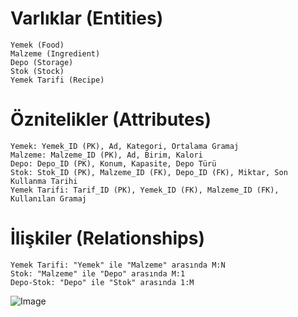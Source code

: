 # Varlıklar (Entities)

    Yemek (Food)
    Malzeme (Ingredient)
    Depo (Storage)
    Stok (Stock)
    Yemek Tarifi (Recipe)

# Öznitelikler (Attributes)

    Yemek: Yemek_ID (PK), Ad, Kategori, Ortalama Gramaj
    Malzeme: Malzeme_ID (PK), Ad, Birim, Kalori
    Depo: Depo_ID (PK), Konum, Kapasite, Depo Türü
    Stok: Stok_ID (PK), Malzeme_ID (FK), Depo_ID (FK), Miktar, Son Kullanma Tarihi
    Yemek Tarifi: Tarif_ID (PK), Yemek_ID (FK), Malzeme_ID (FK), Kullanılan Gramaj

# İlişkiler (Relationships)

    Yemek Tarifi: "Yemek" ile "Malzeme" arasında M:N
    Stok: "Malzeme" ile "Depo" arasında M:1
    Depo-Stok: "Depo" ile "Stok" arasında 1:M
![Image](https://github.com/user-attachments/assets/e86cae25-5d46-450f-9c77-cb555c41600e)
